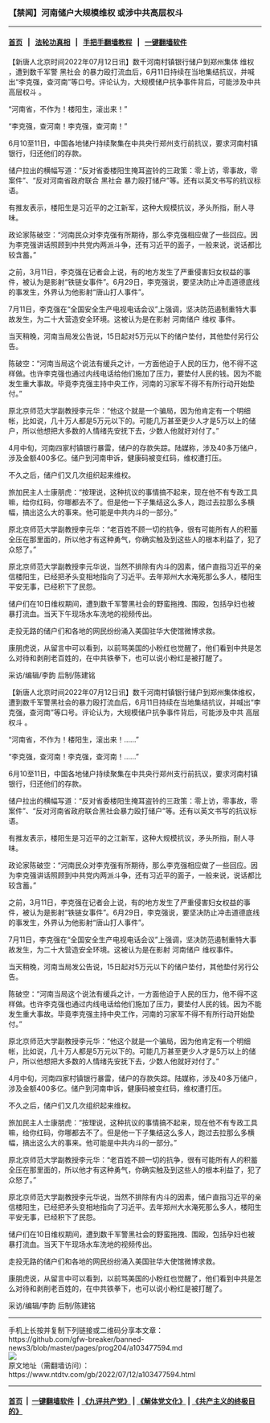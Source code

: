 ### 【禁闻】河南储户大规模维权 或涉中共高层权斗
------------------------

#### [首页](https://github.com/gfw-breaker/banned-news3/blob/master/README.md) &nbsp;&nbsp;|&nbsp;&nbsp; [法轮功真相](https://github.com/begood0513/basic/blob/master/README.md)  &nbsp;&nbsp;|&nbsp;&nbsp; [手把手翻墙教程](https://github.com/gfw-breaker/guides/wiki)  &nbsp;&nbsp;|&nbsp;&nbsp; [一键翻墙软件](https://github.com/gfw-breaker/nogfw/blob/master/README.md)  



<div><div class="post_content" itemprop="articleBody">
 <p>
  【新唐人北京时间2022年07月12日讯】数千河南村镇银行储户到郑州集体
  <ok href="https://www.ntdtv.com/gb/维权.htm">
   维权
  </ok>
  ，遭到数千军警
  <ok href="https://www.ntdtv.com/gb/黑社会.htm">
   黑社会
  </ok>
  的暴力殴打流血后，6月11日持续在当地集结抗议，并喊出“李克强，查河南”等口号。评论认为，大规模储户抗争事件背后，可能涉及中共
  <ok href="https://www.ntdtv.com/gb/高层权斗.htm">
   高层权斗
  </ok>
  。
 </p>
 <p>
  “河南省，不作为！楼阳生，滚出来！”
 </p>
 <p>
  “李克强，查河南！李克强，查河南！”
 </p>
 <p>
  6月10至11日，中国各地储户持续聚集在中共央行郑州支行前抗议，要求河南村镇银行，归还他们的存款。
 </p>
 <p>
  储户拉出的横幅写道：“反对省委楼阳生掩耳盗铃的三政策：零上访，零事故，零案件”、“反对河南省政府联合
  <ok href="https://www.ntdtv.com/gb/黑社会.htm">
   黑社会
  </ok>
  暴力殴打储户”等。还有以英文书写的抗议标语。
 </p>
 <p>
  有推友表示，楼阳生是习近平的之江新军，这种大规模抗议，矛头所指，耐人寻味。
 </p>
 <p>
  政论家陈破空：“河南民众对李克强有所期待，那么李克强相应做了一些回应。因为李克强讲话照顾到中共党内两派斗争，还有习近平的面子，一般来说，说话都比较含蓄。”
 </p>
 <p>
  之前，3月11日，李克强在记者会上说，有的地方发生了严重侵害妇女权益的事件，被认为是影射“铁链女事件”。6月29日，李克强说，要坚决防止冲击道德底线的事发生，外界认为他影射“唐山打人事件”。
 </p>
 <p>
  7月11日，李克强在“全国安全生产电视电话会议”上强调，坚决防范遏制重特大事故发生，为二十大营造安全环境。这被认为是在影射
  <ok href="https://www.ntdtv.com/gb/河南储户.htm">
   河南储户
  </ok>
  <ok href="https://www.ntdtv.com/gb/维权.htm">
   维权
  </ok>
  事件。
 </p>
 <p>
  当天稍晚，河南当局发公告说，15日起对5万元以下的储户垫付，其他垫付另行公告。
 </p>
 <p>
  陈破空：“河南当局这个说法有缓兵之计，一方面他迫于人民的压力，他不得不这样做。也许李克强也通过内线电话给他们施加了压力，要垫付人民的钱。因为不能发生重大事故。毕竟李克强主持中央工作，河南的习家军不得不有所行动开始垫付。”
 </p>
 <p>
  原北京师范大学副教授李元华：“他这个就是一个骗局，因为他肯定有一个明细帐，比如说，几十万人都是5万元以下的。可能几万甚至更少人才是5万以上的储户，所以他想把大多数的人情绪先安抚下去，少数人他就好对付了。”
 </p>
 <p>
  4月中旬，河南四家村镇银行暴雷，储户的存款失踪。陆媒称，涉及40多万储户，涉及金额400多亿。储户到河南申诉，健康码被变红码，维权遭打压。
 </p>
 <p>
  不久之后，储户们又几次组织起来维权。
 </p>
 <p>
  旅加民主人士康朋虎：“按理说，这种抗议的事情搞不起来，现在他不有专政工具嘛，给你红码，你哪都去不了。但是他一下子集结这么多人，跑过去拉那么多横幅，搞出这么大的事来。他可能是中共内斗的一部分。”
 </p>
 <p>
  原北京师范大学副教授李元华：“老百姓不顾一切的抗争，很有可能所有人的积蓄全压在那里面的，所以他才有这种勇气，你确实触及到这些人的根本利益了，犯了众怒了。”
 </p>
 <p>
  原北京师范大学副教授李元华说，当然不排除有内斗的因素，储户直指习近平的亲信楼阳生，已经把矛头变相地指向了习近平。去年郑州大水淹死那么多人，楼阳生平安无事，已经积下了民怨。
 </p>
 <p>
  储户们在10日维权期间，遭到数千军警黑社会的野蛮拖拽、围殴，包括孕妇也被暴打流血。当天下午现场水车洗地的视频传出。
 </p>
 <p>
  走投无路的储户们和各地的网民纷纷涌入美国驻华大使馆微博求救。
 </p>
 <p>
  康朋虎说，从留言中可以看到，以前骂美国的小粉红也觉醒了，他们看到中共是怎么对待和剥削老百姓的，在中共铁拳下，也可以说小粉红是被打醒了。
 </p>
 <p>
  采访/编辑/李韵 后制/陈建铭
 </p>
 <p>
  【新唐人北京时间2022年07月12日讯】数千河南村镇银行储户到郑州集体维权，遭到数千军警黑社会的暴力殴打流血后，6月11日持续在当地集结抗议，并喊出“李克强，查河南”等口号。评论认为，大规模储户抗争事件背后，可能涉及中共
  <ok href="https://www.ntdtv.com/gb/高层权斗.htm">
   高层权斗
  </ok>
  。
 </p>
 <p>
  “河南省，不作为！楼阳生，滚出来！……”
 </p>
 <p>
  “李克强，查河南！李克强，查河南！……”
 </p>
 <p>
  6月10至11日，中国各地储户持续聚集在中共央行郑州支行前抗议，要求河南村镇银行，归还他们的存款。
 </p>
 <p>
  储户拉出的横幅写道：“反对省委楼阳生掩耳盗铃的三政策：零上访，零事故，零案件”、“反对河南省政府联合黑社会暴力殴打储户”等。还有以英文书写的抗议标语。
 </p>
 <p>
  有推友表示，楼阳生是习近平的之江新军，这种大规模抗议，矛头所指，耐人寻味。
 </p>
 <p>
  政论家陈破空：“河南民众对李克强有所期待，那么李克强相应做了一些回应。因为李克强讲话照顾到中共党内两派斗争，还有习近平的面子，一般来说，说话都比较含蓄。”
 </p>
 <p>
  之前，3月11日，李克强在记者会上说，有的地方发生了严重侵害妇女权益的事件，被认为是影射“铁链女事件”。6月29日，李克强说，要坚决防止冲击道德底线的事发生，外界认为他影射“唐山打人事件”。
 </p>
 <p>
  7月11日，李克强在“全国安全生产电视电话会议”上强调，坚决防范遏制重特大事故发生，为二十大营造安全环境。这被认为是在影射
  <ok href="https://www.ntdtv.com/gb/河南储户.htm">
   河南储户
  </ok>
  维权事件。
 </p>
 <p>
  当天稍晚，河南当局发公告说，15日起对5万元以下的储户垫付，其他垫付另行公告。
 </p>
 <p>
  陈破空：“河南当局这个说法有缓兵之计，一方面他迫于人民的压力，他不得不这样做。也许李克强也通过内线电话给他们施加了压力，要垫付人民的钱。因为不能发生重大事故。毕竟李克强主持中央工作，河南的习家军不得不有所行动开始垫付。”
 </p>
 <p>
  原北京师范大学副教授李元华：“他这个就是一个骗局，因为他肯定有一个明细帐，比如说，几十万人都是5万元以下的。可能几万甚至更少人才是5万以上的储户，所以他想把大多数的人情绪先安抚下去，少数人他就好对付了。”
 </p>
 <p>
  4月中旬，河南四家村镇银行暴雷，储户的存款失踪。陆媒称，涉及40多万储户，涉及金额400多亿。储户到河南申诉，健康码被变红码，维权遭打压。
 </p>
 <p>
  不久之后，储户们又几次组织起来维权。
 </p>
 <p>
  旅加民主人士康朋虎：“按理说，这种抗议的事情搞不起来，现在他不有专政工具嘛，给你红码，你哪都去不了。但是他一下子集结这么多人，跑过去拉那么多横幅，搞出这么大的事来。他可能是中共内斗的一部分。”
 </p>
 <p>
  原北京师范大学副教授李元华：“老百姓不顾一切的抗争，很有可能所有人的积蓄全压在那里面的，所以他才有这种勇气，你确实触及到这些人的根本利益了，犯了众怒了。”
 </p>
 <p>
  原北京师范大学副教授李元华说，当然不排除有内斗的因素，储户直指习近平的亲信楼阳生，已经把矛头变相地指向了习近平。去年郑州大水淹死那么多人，楼阳生平安无事，已经积下了民怨。
 </p>
 <p>
  储户们在10日维权期间，遭到数千军警黑社会的野蛮拖拽、围殴，包括孕妇也被暴打流血。当天下午现场水车洗地的视频传出。
 </p>
 <p>
  走投无路的储户们和各地的网民纷纷涌入美国驻华大使馆微博求救。
 </p>
 <p>
  康朋虎说，从留言中可以看到，以前骂美国的小粉红也觉醒了，他们看到中共是怎么对待和剥削老百姓的，在中共铁拳下，也可以说小粉红是被打醒了。
 </p>
 <p>
  采访/编辑/李韵 后制/陈建铭
 </p>
 <div class="single_ad">
 </div>
</div>
</div>
<hr/>
手机上长按并复制下列链接或二维码分享本文章：<br/>
https://github.com/gfw-breaker/banned-news3/blob/master/pages/prog204/a103477594.md <br/>
<a href='https://github.com/gfw-breaker/banned-news3/blob/master/pages/prog204/a103477594.md'><img src='https://github.com/gfw-breaker/banned-news3/blob/master/pages/prog204/a103477594.md.png'/></a> <br/>
原文地址（需翻墙访问）：https://www.ntdtv.com/gb/2022/07/12/a103477594.html


------------------------
#### [首页](https://github.com/gfw-breaker/banned-news3/blob/master/README.md) &nbsp;|&nbsp; [一键翻墙软件](https://github.com/gfw-breaker/nogfw/blob/master/README.md) &nbsp;| [《九评共产党》](https://github.com/gfw-breaker/9ping.md/blob/master/README.md#九评之一评共产党是什么) | [《解体党文化》](https://github.com/gfw-breaker/jtdwh.md/blob/master/README.md) | [《共产主义的终极目的》](https://github.com/gfw-breaker/gczydzjmd.md/blob/master/README.md)


<img src='http://gfw-breaker.win/banned-news3/pages/prog204/a103477594.md' width='0px' height='0px'/>